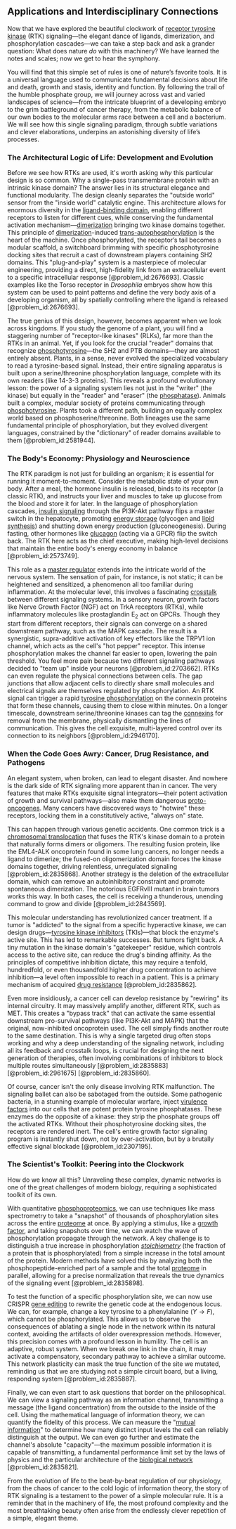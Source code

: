 ## Applications and Interdisciplinary Connections

Now that we have explored the beautiful clockwork of [receptor tyrosine kinase](@article_id:152773) (RTK) signaling—the elegant dance of ligands, dimerization, and phosphorylation cascades—we can take a step back and ask a grander question: What does nature *do* with this machinery? We have learned the notes and scales; now we get to hear the symphony.

You will find that this simple set of rules is one of nature’s favorite tools. It is a universal language used to communicate fundamental decisions about life and death, growth and stasis, identity and function. By following the trail of the humble phosphate group, we will journey across vast and varied landscapes of science—from the intricate blueprint of a developing embryo to the grim battleground of cancer therapy, from the metabolic balance of our own bodies to the molecular arms race between a cell and a bacterium. We will see how this single signaling paradigm, through subtle variations and clever elaborations, underpins an astonishing diversity of life’s processes.

### The Architectural Logic of Life: Development and Evolution

Before we see how RTKs are used, it's worth asking *why* this particular design is so common. Why a single-pass transmembrane protein with an intrinsic kinase domain? The answer lies in its structural elegance and functional modularity. The design cleanly separates the "outside world" sensor from the "inside world" catalytic engine. This architecture allows for enormous diversity in the [ligand-binding domain](@article_id:138278), enabling different receptors to listen for different cues, while conserving the fundamental activation mechanism—[dimerization](@article_id:270622) bringing two kinase domains together. This principle of [dimerization](@article_id:270622)-induced [trans-autophosphorylation](@article_id:172030) is the heart of the machine. Once phosphorylated, the receptor’s tail becomes a modular scaffold, a switchboard brimming with specific phosphotyrosine docking sites that recruit a cast of downstream players containing SH2 domains. This "plug-and-play" system is a masterpiece of molecular engineering, providing a direct, high-fidelity link from an extracellular event to a specific intracellular response [@problem_id:2676693]. Classic examples like the Torso receptor in *Drosophila* embryos show how this system can be used to paint patterns and define the very body axis of a developing organism, all by spatially controlling where the ligand is released [@problem_id:2676693].

The true genius of this design, however, becomes apparent when we look across kingdoms. If you study the genome of a plant, you will find a staggering number of "receptor-like kinases" (RLKs), far more than the RTKs in an animal. Yet, if you look for the crucial "reader" domains that recognize [phosphotyrosine](@article_id:139469)—the SH2 and PTB domains—they are almost entirely absent. Plants, in a sense, never evolved the specialized vocabulary to read a tyrosine-based signal. Instead, their entire signaling apparatus is built upon a serine/threonine phosphorylation language, complete with its own readers (like 14-3-3 proteins). This reveals a profound evolutionary lesson: the power of a signaling system lies not just in the "writer" (the kinase) but equally in the "reader" and "eraser" (the [phosphatase](@article_id:141783)). Animals built a complex, modular society of proteins communicating through [phosphotyrosine](@article_id:139469). Plants took a different path, building an equally complex world based on phosphoserine/threonine. Both lineages use the same fundamental principle of phosphorylation, but they evolved divergent languages, constrained by the "dictionary" of reader domains available to them [@problem_id:2581944].

### The Body's Economy: Physiology and Neuroscience

The RTK paradigm is not just for building an organism; it is essential for running it moment-to-moment. Consider the metabolic state of your own body. After a meal, the hormone insulin is released, binds to its receptor (a classic RTK), and instructs your liver and muscles to take up glucose from the blood and store it for later. In the language of phosphorylation cascades, [insulin signaling](@article_id:169929) through the PI3K-Akt pathway flips a master switch in the hepatocyte, promoting [energy storage](@article_id:264372) (glycogen and [lipid synthesis](@article_id:165338)) and shutting down energy production (gluconeogenesis). During fasting, other hormones like [glucagon](@article_id:151924) (acting via a GPCR) flip the switch back. The RTK here acts as the chief executive, making high-level decisions that maintain the entire body's energy economy in balance [@problem_id:2573749].

This role as a [master regulator](@article_id:265072) extends into the intricate world of the nervous system. The sensation of pain, for instance, is not static; it can be heightened and sensitized, a phenomenon all too familiar during inflammation. At the molecular level, this involves a fascinating [crosstalk](@article_id:135801) between different signaling systems. In a sensory neuron, growth factors like Nerve Growth Factor (NGF) act on TrkA receptors (RTKs), while inflammatory molecules like prostaglandin E$_2$ act on GPCRs. Though they start from different receptors, their signals can converge on a shared downstream pathway, such as the MAPK cascade. The result is a synergistic, supra-additive activation of key effectors like the TRPV1 ion channel, which acts as the cell's "hot pepper" receptor. This intense phosphorylation makes the channel far easier to open, lowering the pain threshold. You feel more pain because two different signaling pathways decided to "team up" inside your neurons [@problem_id:2703662]. RTKs can even regulate the physical connections between cells. The gap junctions that allow adjacent cells to directly share small molecules and electrical signals are themselves regulated by phosphorylation. An RTK signal can trigger a rapid [tyrosine phosphorylation](@article_id:203288) on the connexin proteins that form these channels, causing them to close within minutes. On a longer timescale, downstream serine/threonine kinases can tag the [connexins](@article_id:150076) for removal from the membrane, physically dismantling the lines of communication. This gives the cell exquisite, multi-layered control over its connection to its neighbors [@problem_id:2946170].

### When the Code Goes Awry: Cancer, Drug Resistance, and Pathogens

An elegant system, when broken, can lead to elegant disaster. And nowhere is the dark side of RTK signaling more apparent than in cancer. The very features that make RTKs exquisite signal integrators—their potent activation of growth and survival pathways—also make them dangerous [proto-oncogenes](@article_id:136132). Many cancers have discovered ways to "hotwire" these receptors, locking them in a constitutively active, "always on" state.

This can happen through various genetic accidents. One common trick is a [chromosomal translocation](@article_id:271368) that fuses the RTK's kinase domain to a protein that naturally forms dimers or oligomers. The resulting fusion protein, like the EML4-ALK oncoprotein found in some lung cancers, no longer needs a ligand to dimerize; the fused-on oligomerization domain forces the kinase domains together, driving relentless, unregulated signaling [@problem_id:2835868]. Another strategy is the deletion of the extracellular domain, which can remove an autoinhibitory constraint and promote spontaneous dimerization. The notorious EGFRvIII mutant in brain tumors works this way. In both cases, the cell is receiving a thunderous, unending command to grow and divide [@problem_id:2843569].

This molecular understanding has revolutionized cancer treatment. If a tumor is "addicted" to the signal from a specific hyperactive kinase, we can design drugs—[tyrosine kinase inhibitors](@article_id:144227) (TKIs)—that block the enzyme's active site. This has led to remarkable successes. But tumors fight back. A tiny mutation in the kinase domain's "gatekeeper" residue, which controls access to the active site, can reduce the drug's binding affinity. As the principles of competitive inhibition dictate, this may require a tenfold, hundredfold, or even thousandfold higher drug concentration to achieve inhibition—a level often impossible to reach in a patient. This is a primary mechanism of acquired [drug resistance](@article_id:261365) [@problem_id:2835862].

Even more insidiously, a cancer cell can develop resistance by "rewiring" its internal circuitry. It may massively amplify another, different RTK, such as MET. This creates a "bypass track" that can activate the same essential downstream pro-survival pathways (like PI3K-Akt and MAPK) that the original, now-inhibited oncoprotein used. The cell simply finds another route to the same destination. This is why a single targeted drug often stops working and why a deep understanding of the signaling network, including all its feedback and crosstalk loops, is crucial for designing the next generation of therapies, often involving combinations of inhibitors to block multiple routes simultaneously [@problem_id:2835883] [@problem_id:2961675] [@problem_id:2835860].

Of course, cancer isn't the only disease involving RTK malfunction. The signaling ballet can also be sabotaged from the outside. Some pathogenic bacteria, in a stunning example of molecular warfare, inject [virulence factors](@article_id:168988) into our cells that are potent protein tyrosine phosphatases. These enzymes do the opposite of a kinase: they strip the phosphate groups off the activated RTKs. Without their phosphotyrosine docking sites, the receptors are rendered inert. The cell's entire growth factor signaling program is instantly shut down, not by over-activation, but by a brutally effective signal blockade [@problem_id:2307195].

### The Scientist's Toolkit: Peering into the Clockwork

How do we know all this? Unraveling these complex, dynamic networks is one of the great challenges of modern biology, requiring a sophisticated toolkit of its own.

With quantitative [phosphoproteomics](@article_id:203414), we can use techniques like mass spectrometry to take a "snapshot" of thousands of phosphorylation sites across the entire [proteome](@article_id:149812) at once. By applying a stimulus, like a [growth factor](@article_id:634078), and taking snapshots over time, we can watch the wave of phosphorylation propagate through the network. A key challenge is to distinguish a true increase in phosphorylation *[stoichiometry](@article_id:140422)* (the fraction of a protein that is phosphorylated) from a simple increase in the total amount of the protein. Modern methods have solved this by analyzing both the phosphopeptide-enriched part of a sample and the total [proteome](@article_id:149812) in parallel, allowing for a precise normalization that reveals the true dynamics of the signaling event [@problem_id:2835898].

To test the function of a specific phosphorylation site, we can now use CRISPR [gene editing](@article_id:147188) to rewrite the genetic code at the endogenous locus. We can, for example, change a key tyrosine to a phenylalanine ($Y \to F$), which cannot be phosphorylated. This allows us to observe the consequences of ablating a single node in the network within its natural context, avoiding the artifacts of older overexpression methods. However, this precision comes with a profound lesson in humility. The cell is an adaptive, robust system. When we break one link in the chain, it may activate a compensatory, secondary pathway to achieve a similar outcome. This network plasticity can mask the true function of the site we mutated, reminding us that we are studying not a simple circuit board, but a living, responding system [@problem_id:2835887].

Finally, we can even start to ask questions that border on the philosophical. We can view a signaling pathway as an information channel, transmitting a message (the ligand concentration) from the outside to the inside of the cell. Using the mathematical language of information theory, we can quantify the fidelity of this process. We can measure the "[mutual information](@article_id:138224)" to determine how many distinct input levels the cell can reliably distinguish at the output. We can even go further and estimate the channel's absolute "capacity"—the maximum possible information it is capable of transmitting, a fundamental performance limit set by the laws of physics and the particular architecture of the [biological network](@article_id:264393) [@problem_id:2835821].

From the evolution of life to the beat-by-beat regulation of our physiology, from the chaos of cancer to the cold logic of information theory, the story of RTK signaling is a testament to the power of a simple molecular rule. It is a reminder that in the machinery of life, the most profound complexity and the most breathtaking beauty often arise from the endlessly clever repetition of a simple, elegant theme.